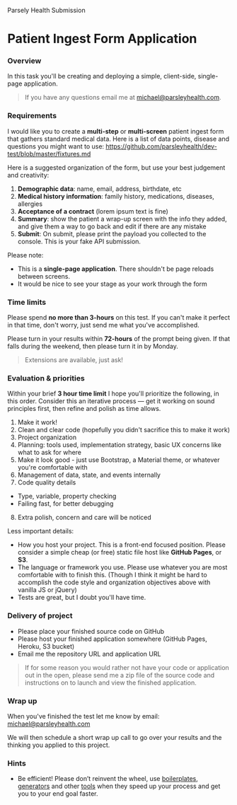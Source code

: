 Parsely Health Submission

Patient Ingest Form Application
===============================

### Overview

In this task you'll be creating and deploying a simple, client-side, single-page application. 

> If you have any questions email me at michael@parsleyhealth.com.

### Requirements

I would like you to create a **multi-step** or **multi-screen** patient ingest form that gathers standard medical data. Here is a list of data points, disease and questions you might want to use: https://github.com/parsleyhealth/dev-test/blob/master/fixtures.md

Here is a suggested organization of the form, but use your best judgement and creativity:

1. **Demographic data**: name, email, address, birthdate, etc
2. **Medical history information**: family history, medications, diseases, allergies
3. **Acceptance of a contract** (lorem ipsum text is fine)
4. **Summary**: show the patient a wrap-up screen with the info they added, and give them a way to go back and edit if there are any mistake
5. **Submit**: On submit, please print the payload you collected to the console. This is your fake API submission.

Please note:

* This is a **single-page application**. There shouldn't be page reloads between screens.
* It would be nice to see your stage as your work through the form

### Time limits

Please spend **no more than 3-hours** on this test. If you can't make it perfect in that time, don't worry, just send me what you've accomplished.

Please turn in your results within **72-hours** of the prompt being given. If that falls during the weekend, then please turn it in by Monday.

> Extensions are available, just ask!

### Evaluation & priorities

Within your brief **3 hour time limit** I hope you'll prioritize the following, in this order. Consider this an iterative process — get it working on sound principles first, then refine and polish as time allows.

1. Make it work!
2. Clean and clear code (hopefully you didn't sacrifice this to make it work)
3. Project organization
4. Planning: tools used, implementation strategy, basic UX concerns like what to ask for where
5. Make it look good - just use Bootstrap, a Material theme, or whatever you're comfortable with
6. Management of data, state, and events internally
7. Code quality details
  - Type, variable, property checking
  - Failing fast, for better debugging
8. Extra polish, concern and care will be noticed

Less important details:

* How you host your project. This is a front-end focused position. Please consider a simple cheap (or free) static file host like **GitHub Pages**, or **S3**. 
* The language or framework you use. Please use whatever you are most comfortable with to finish this. (Though I think it might be hard to accomplish the code style and organization objectives above with vanilla JS or jQuery)
* Tests are great, but I doubt you'll have time.

### Delivery of project

* Please place your finished source code on GitHub
* Please host your finished application somewhere (GitHub Pages, Heroku, S3 bucket)
* Email me the repository URL and application URL

> If for some reason you would rather not have your code or application out in the open, please send me a zip file of the source code and instructions on to launch and view the finished application.

### Wrap up

When you've finished the test let me know by email: michael@parsleyhealth.com

We will then schedule a short wrap up call to go over your results and the thinking you applied to this project.

### Hints

* Be efficient! Please don’t reinvent the wheel, use [boilerplates](https://redux-minimal.js.org), [generators](https://github.com/angular/angular-seed) and other [tools](http://redux-form.com/6.6.3/) when they speed up your process and get you to your end goal faster.

